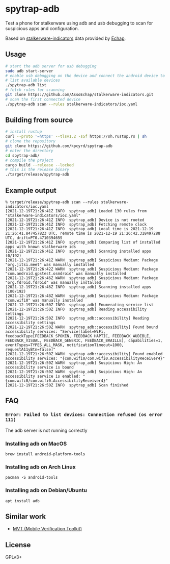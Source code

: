 # spytrap-adb

Test a phone for stalkerware using adb and usb debugging to scan for suspicious
apps and configuration.

Based on [stalkerware-indicators] data provided by [Echap].

[stalkerware-indicators]: https://github.com/AssoEchap/stalkerware-indicators
[Echap]: https://github.com/AssoEchap

## Usage

```sh
# start the adb server for usb debugging
sudo adb start-server
# enable usb debugging on the device and connect the android device to the computer
# list available devices
./spytrap-adb list
# fetch rules for scanning
git clone https://github.com/AssoEchap/stalkerware-indicators.git
# scan the first connected device
./spytrap-adb scan --rules stalkerware-indicators/ioc.yaml
```

## Building from source

```sh
# install rustup
curl --proto '=https' --tlsv1.2 -sSf https://sh.rustup.rs | sh
# clone the repository
git clone https://github.com/kpcyrd/spytrap-adb
# enter the directory
cd spytrap-adb/
# compile the project
cargo build --release --locked
# this is the release binary
./target/release/spytrap-adb
```

## Example output

```
% target/release/spytrap-adb scan --rules stalkerware-indicators/ioc.yaml
[2021-12-19T21:26:41Z INFO  spytrap_adb] Loaded 130 rules from "stalkerware-indicators/ioc.yaml"
[2021-12-19T21:26:41Z INFO  spytrap_adb] Device is not rooted
[2021-12-19T21:26:41Z INFO  spytrap_adb] Fetching remote clock
[2021-12-19T21:26:41Z INFO  spytrap_adb] Local time is 2021-12-19 21:26:41.847457823 UTC, remote time is 2021-12-19 21:26:42.318497288 UTC, drift=PT0.471039465S
[2021-12-19T21:26:41Z INFO  spytrap_adb] Comparing list of installed apps with known stalkerware ids
[2021-12-19T21:26:41Z INFO  spytrap_adb] Scanning installed apps (0/192)
[2021-12-19T21:26:41Z WARN  spytrap_adb] Suspicious Medium: Package "org.jitsi.meet" was manually installed
[2021-12-19T21:26:42Z WARN  spytrap_adb] Suspicious Medium: Package "com.android.gpstest.osmdroid" was manually installed
[2021-12-19T21:26:46Z WARN  spytrap_adb] Suspicious Medium: Package "org.fdroid.fdroid" was manually installed
[2021-12-19T21:26:46Z INFO  spytrap_adb] Scanning installed apps (100/192)
[2021-12-19T21:26:48Z WARN  spytrap_adb] Suspicious Medium: Package "com.wifi0" was manually installed
[2021-12-19T21:26:50Z INFO  spytrap_adb] Enumerating service list
[2021-12-19T21:26:50Z INFO  spytrap_adb] Reading accessibility settings
[2021-12-19T21:26:50Z INFO  spytrap_adb::accessibility] Reading accessibility settings
[2021-12-19T21:26:50Z WARN  spytrap_adb::accessibility] Found bound accessibility services: "Service[label=WiFi, feedbackType[FEEDBACK_SPOKEN, FEEDBACK_HAPTIC, FEEDBACK_AUDIBLE, FEEDBACK_VISUAL, FEEDBACK_GENERIC, FEEDBACK_BRAILLE], capabilities=1, eventTypes=TYPES_ALL_MASK, notificationTimeout=1000, requestA11yBtn=false]"
[2021-12-19T21:26:50Z WARN  spytrap_adb::accessibility] Found enabled accessibility services: "{com.wifi0/com.wifi0.AccessibilityReceiver4}"
[2021-12-19T21:26:50Z WARN  spytrap_adb] Suspicious High: An accessibility service is bound
[2021-12-19T21:26:50Z WARN  spytrap_adb] Suspicious High: An accessibility service is enabled: "{com.wifi0/com.wifi0.AccessibilityReceiver4}"
[2021-12-19T21:26:50Z INFO  spytrap_adb] Scan finished
```

## FAQ

### `Error: Failed to list devices: Connection refused (os error 111)`

The adb server is not running correctly

### Installing adb on MacOS

    brew install android-platform-tools

### Installing adb on Arch Linux

    pacman -S android-tools

### Installing adb on Debian/Ubuntu

    apt install adb

## Similar work

- [MVT (Mobile Verification Toolkit)](https://github.com/mvt-project/mvt)

## License

GPLv3+
